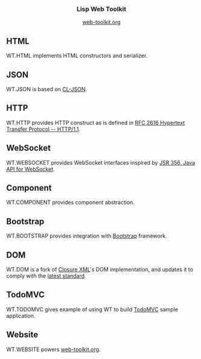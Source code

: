 <h3 align="center">Lisp Web Toolkit</h3>

<p align="center">
    <a href="http://web-toolkit.org">web-toolkit.org</a>
</p>


## HTML
WT.HTML implements HTML constructors and serializer.

## JSON
WT.JSON is based on [CL-JSON](https://common-lisp.net/project/cl-json/cl-json.html).

## HTTP
WT.HTTP provides HTTP construct as is defined in [RFC 2616 Hypertext Transfer Protocol -- HTTP/1.1](https://www.ietf.org/rfc/rfc2616.txt).

## WebSocket
WT.WEBSOCKET provides WebSocket interfaces inspired by [JSR 356, Java API for WebSocket](https://www.oracle.com/technetwork/articles/java/jsr356-1937161.html).

## Component
WT.COMPONENT provides component abstraction.

## Bootstrap
WT.BOOTSTRAP provides integration with [Bootstrap](https://getbootstrap.com/) framework.

## DOM
WT.DOM is a fork of [Closure XML](https://common-lisp.net/project/cxml/)'s DOM implementation, and updates it to comply with the [latest standard](https://dom.spec.whatwg.org/).

## TodoMVC
WT.TODOMVC gives example of using WT to build [TodoMVC](http://todomvc.com/) sample application.

## Website
WT.WEBSITE powers [web-toolkit.org](http://web-toolkit.org).
